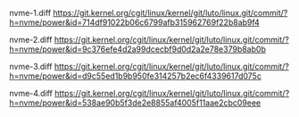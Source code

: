 
nvme-1.diff https://git.kernel.org/cgit/linux/kernel/git/luto/linux.git/commit/?h=nvme/power&id=714df91022b06c6799afb315962769f22b8ab9f4

nvme-2.diff https://git.kernel.org/cgit/linux/kernel/git/luto/linux.git/commit/?h=nvme/power&id=9c376efe4d2a99dcecbf9d0d2a2e78e379b8ab0b

nvme-3.diff https://git.kernel.org/cgit/linux/kernel/git/luto/linux.git/commit/?h=nvme/power&id=d9c55ed1b9b950fe314257b2ec6f4339617d075c

nvme-4.diff https://git.kernel.org/cgit/linux/kernel/git/luto/linux.git/commit/?h=nvme/power&id=538ae90b5f3de2e8855af4005f11aae2cbc09eee
